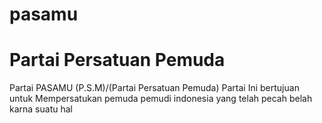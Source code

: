 # pasamu

<h1> Partai Persatuan Pemuda</h1>
<p>
  Partai PASAMU (P.S.M)/(Partai Persatuan Pemuda) Partai Ini bertujuan untuk Mempersatukan pemuda pemudi indonesia yang telah pecah belah karna suatu hal 
</p>
